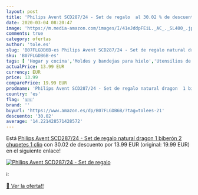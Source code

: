 ```yaml
---
layout: post
title: 'Philips Avent SCD287/24 - Set de regalo  al 30.02 % de descuento'
date: 2020-03-04 08:20:47
image: 'https://m.media-amazon.com/images/I/41eJddpFEiL._AC_._SL400_.jpg'
comments: true
category: ofertas
author: 'tole.es'
slug: 'B07FLGDB6B-es Philips Avent SCD287/24 - Set de regalo natural dragon 1...'
sku: 'B07FLGDB6B-es'
tags: [ 'Hogar y cocina','Moldes y bandejas para hielo','Utensilios de bar','Utensilios de cocina','avent','biberón','chupetes', ]
actualPrice: 13.99 EUR
currency: EUR
price: 13.99
comparePrice: 19.99 EUR
prodname: 'Philips Avent SCD287/24 - Set de regalo natural dragon  1 biberón  2 chupetes  1 clip'
country: 'es'
flag: '🇪🇸'
brand: ''
buyurl: 'https://www.amazon.es/dp/B07FLGDB6B/?tag=tolees-21'
descuento: '30.02'
average: '14.221428571428572'
---
```


Está [Philips Avent SCD287/24 - Set de regalo natural dragon  1 biberón  2 chupetes  1 clip](https://www.amazon.es/dp/B07FLGDB6B/?tag=tolees-21) con 30.02 de descuento por 13.99 EUR (original: 19.99 EUR) en el siguiente enlace!

[![Philips Avent SCD287/24 - Set de regalo ](https://m.media-amazon.com/images/I/41eJddpFEiL._AC_._SL400_.jpg)](https://www.amazon.es/dp/B07FLGDB6B/?tag=tolees-21)

ℹ️:


[🛒 Ver la oferta!!](https://www.amazon.es/dp/B07FLGDB6B/?tag=tolees-21)
